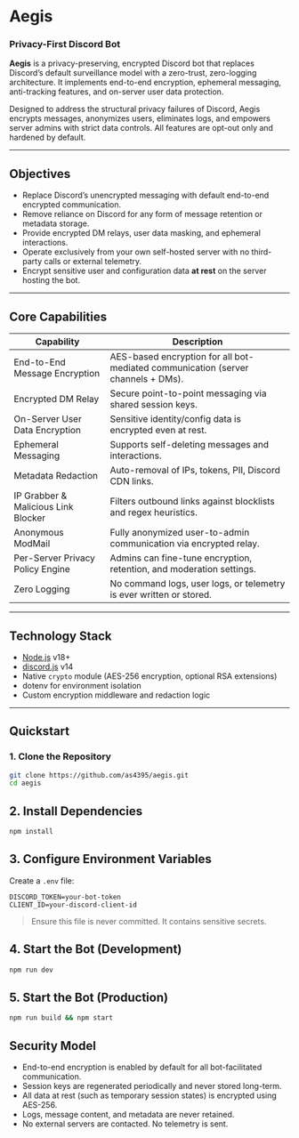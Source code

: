 # Aegis
### Privacy-First Discord Bot

**Aegis** is a privacy-preserving, encrypted Discord bot that replaces Discord’s default surveillance model with a zero-trust, zero-logging architecture. It implements end-to-end encryption, ephemeral messaging, anti-tracking features, and on-server user data protection.

Designed to address the structural privacy failures of Discord, Aegis encrypts messages, anonymizes users, eliminates logs, and empowers server admins with strict data controls. All features are opt-out only and hardened by default.

---

## Objectives

- Replace Discord’s unencrypted messaging with default end-to-end encrypted communication.
- Remove reliance on Discord for any form of message retention or metadata storage.
- Provide encrypted DM relays, user data masking, and ephemeral interactions.
- Operate exclusively from your own self-hosted server with no third-party calls or external telemetry.
- Encrypt sensitive user and configuration data **at rest** on the server hosting the bot.

---

## Core Capabilities

| Capability                      | Description                                                                 |
|----------------------------------|-----------------------------------------------------------------------------|
| End-to-End Message Encryption    | AES-based encryption for all bot-mediated communication (server channels + DMs).|
| Encrypted DM Relay               | Secure point-to-point messaging via shared session keys.                    |
| On-Server User Data Encryption   | Sensitive identity/config data is encrypted even at rest.                  |
| Ephemeral Messaging              | Supports self-deleting messages and interactions.                          |
| Metadata Redaction               | Auto-removal of IPs, tokens, PII, Discord CDN links.                       |
| IP Grabber & Malicious Link Blocker | Filters outbound links against blocklists and regex heuristics.        |
| Anonymous ModMail                | Fully anonymized user-to-admin communication via encrypted relay.          |
| Per-Server Privacy Policy Engine | Admins can fine-tune encryption, retention, and moderation settings.       |
| Zero Logging                     | No command logs, user logs, or telemetry is ever written or stored.        |

---

## Technology Stack

- [Node.js](https://nodejs.org/en) v18+
- [discord.js](https://discord.js.org) v14
- Native `crypto` module (AES-256 encryption, optional RSA extensions)
- dotenv for environment isolation
- Custom encryption middleware and redaction logic

---

## Quickstart

### 1. Clone the Repository

```bash
git clone https://github.com/as4395/aegis.git
cd aegis
```

## 2. Install Dependencies

```bash
npm install
```

## 3. Configure Environment Variables

Create a `.env` file:

```env
DISCORD_TOKEN=your-bot-token
CLIENT_ID=your-discord-client-id
```
> Ensure this file is never committed. It contains sensitive secrets.

## 4. Start the Bot (Development)

```bash
npm run dev
```

## 5. Start the Bot (Production)

```bash
npm run build && npm start
```

## Security Model

- End-to-end encryption is enabled by default for all bot-facilitated communication.
- Session keys are regenerated periodically and never stored long-term.
- All data at rest (such as temporary session states) is encrypted using AES-256.
- Logs, message content, and metadata are never retained.
- No external servers are contacted. No telemetry is sent.
